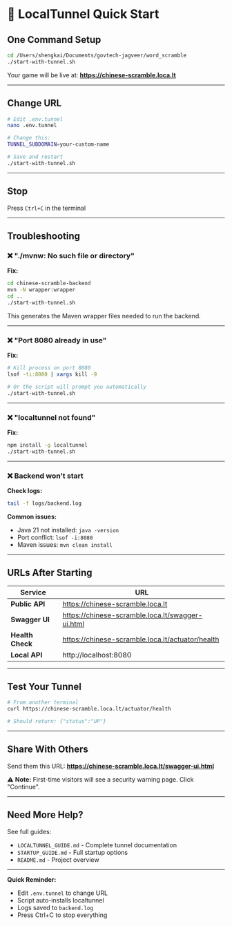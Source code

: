 # 🚀 LocalTunnel Quick Start

## One Command Setup

```bash
cd /Users/shengkai/Documents/govtech-jagveer/word_scramble
./start-with-tunnel.sh
```

Your game will be live at: **https://chinese-scramble.loca.lt**

---

## Change URL

```bash
# Edit .env.tunnel
nano .env.tunnel

# Change this:
TUNNEL_SUBDOMAIN=your-custom-name

# Save and restart
./start-with-tunnel.sh
```

---

## Stop

Press `Ctrl+C` in the terminal

---

## Troubleshooting

### ❌ "./mvnw: No such file or directory"

**Fix:**
```bash
cd chinese-scramble-backend
mvn -N wrapper:wrapper
cd ..
./start-with-tunnel.sh
```

This generates the Maven wrapper files needed to run the backend.

---

### ❌ "Port 8080 already in use"

**Fix:**
```bash
# Kill process on port 8080
lsof -ti:8080 | xargs kill -9

# Or the script will prompt you automatically
./start-with-tunnel.sh
```

---

### ❌ "localtunnel not found"

**Fix:**
```bash
npm install -g localtunnel
./start-with-tunnel.sh
```

---

### ❌ Backend won't start

**Check logs:**
```bash
tail -f logs/backend.log
```

**Common issues:**
- Java 21 not installed: `java -version`
- Port conflict: `lsof -i:8080`
- Maven issues: `mvn clean install`

---

## URLs After Starting

| Service | URL |
|---------|-----|
| **Public API** | https://chinese-scramble.loca.lt |
| **Swagger UI** | https://chinese-scramble.loca.lt/swagger-ui.html |
| **Health Check** | https://chinese-scramble.loca.lt/actuator/health |
| **Local API** | http://localhost:8080 |

---

## Test Your Tunnel

```bash
# From another terminal
curl https://chinese-scramble.loca.lt/actuator/health

# Should return: {"status":"UP"}
```

---

## Share With Others

Send them this URL: **https://chinese-scramble.loca.lt/swagger-ui.html**

⚠️ **Note:** First-time visitors will see a security warning page. Click "Continue".

---

## Need More Help?

See full guides:
- `LOCALTUNNEL_GUIDE.md` - Complete tunnel documentation
- `STARTUP_GUIDE.md` - Full startup options
- `README.md` - Project overview

---

**Quick Reminder:**
- Edit `.env.tunnel` to change URL
- Script auto-installs localtunnel
- Logs saved to `backend.log`
- Press Ctrl+C to stop everything

